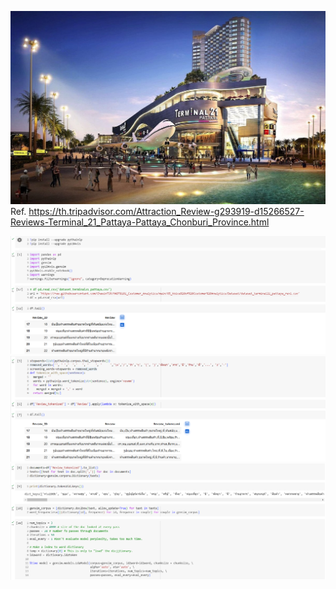 ![Alt Text](https://github.com/ChawinTSR/MADT8101_Customer_Analytics/blob/a4248ca4f24e90eb295b6f38fa993cdee7e55a22/05_Voice%20of%20Customer%20Analytics/Figures/Terminal21Pattaya.jpg)
Ref. https://th.tripadvisor.com/Attraction_Review-g293919-d15266527-Reviews-Terminal_21_Pattaya-Pattaya_Chonburi_Province.html

![Alt Text](https://github.com/ChawinTSR/MADT8101_Customer_Analytics/blob/a4248ca4f24e90eb295b6f38fa993cdee7e55a22/05_Voice%20of%20Customer%20Analytics/Figures/Screenshot_001.png)
![Alt Text](https://github.com/ChawinTSR/MADT8101_Customer_Analytics/blob/a4248ca4f24e90eb295b6f38fa993cdee7e55a22/05_Voice%20of%20Customer%20Analytics/Figures/Screenshot_002.png)
![Alt Text](https://github.com/ChawinTSR/MADT8101_Customer_Analytics/blob/a4248ca4f24e90eb295b6f38fa993cdee7e55a22/05_Voice%20of%20Customer%20Analytics/Figures/Screenshot_003.png)

